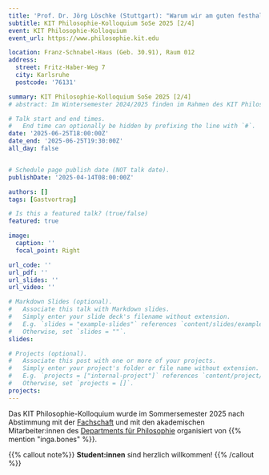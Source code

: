 ```yaml
---
title: 'Prof. Dr. Jörg Löschke (Stuttgart): "Warum wir am guten festhalten. Wertkonservatismus und rationale Handlungsfähigkeit"'
subtitle: KIT Philosophie-Kolloquium SoSe 2025 [2/4] 
event: KIT Philosophie-Kolloquium
event_url: https://www.philosophie.kit.edu

location: Franz-Schnabel-Haus (Geb. 30.91), Raum 012
address:
  street: Fritz-Haber-Weg 7
  city: Karlsruhe
  postcode: '76131'

summary: KIT Philosophie-Kolloquium SoSe 2025 [2/4] 
# abstract: Im Wintersemester 2024/2025 finden im Rahmen des KIT Philosophie-Kolloquium drei Vorträge statt.

# Talk start and end times.
#   End time can optionally be hidden by prefixing the line with `#`.
date: '2025-06-25T18:00:00Z'
date_end: '2025-06-25T19:30:00Z'
all_day: false


# Schedule page publish date (NOT talk date).
publishDate: '2025-04-14T08:00:00Z'

authors: []
tags: [Gastvortrag]

# Is this a featured talk? (true/false)
featured: true

image:
  caption: ''
  focal_point: Right

url_code: ''
url_pdf: ''
url_slides: ''
url_video: ''

# Markdown Slides (optional).
#   Associate this talk with Markdown slides.
#   Simply enter your slide deck's filename without extension.
#   E.g. `slides = "example-slides"` references `content/slides/example-slides.md`.
#   Otherwise, set `slides = ""`.
slides:

# Projects (optional).
#   Associate this post with one or more of your projects.
#   Simply enter your project's folder or file name without extension.
#   E.g. `projects = ["internal-project"]` references `content/project/deep-learning/index.md`.
#   Otherwise, set `projects = []`.
projects:
---
```


Das KIT Philosophie-Kolloquium wurde im Sommersemester 2025 nach Abstimmung mit der [Fachschaft](https://geistsoz.de/) und mit den akademischen Mitarbeiter:innen des [Departments für Philosophie](https://www.philosophie.kit.edu) organisiert von {{% mention "inga.bones" %}}. 

{{% callout note%}}
**Student:innen** sind herzlich willkommen!
{{% /callout %}}


<!-- <mark style=hlblue>Student:innen sind herzlich willkommen!</mark> -->